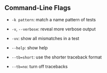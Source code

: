 ## Command-Line Flags 

- `-k pattern`: match a name pattern of tests

- `-v`, `--verbose`: reveal more verbose output

- `-vv`: show all mismatches in a test

- `--help`: show help

- `--tb=short`: use the shorter traceback format

- `--tb=no`: turn off tracebacks